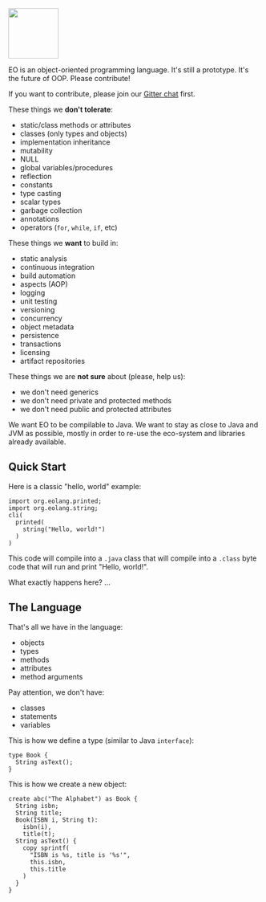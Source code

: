 <img src="http://cf.jare.io/?u=http%3A%2F%2Fwww.yegor256.com%2Fimages%2Fbooks%2Felegant-objects%2Fcactus.svg" height="100px" />

EO is an object-oriented programming language. It's still a prototype.
It's the future of OOP. Please contribute!

If you want to contribute, please join our
[Gitter chat](https://gitter.im/yegor256/elegantobjects) first.

These things we **don't tolerate**:

  * static/class methods or attributes
  * classes (only types and objects)
  * implementation inheritance
  * mutability
  * NULL
  * global variables/procedures
  * reflection
  * constants
  * type casting
  * scalar types
  * garbage collection
  * annotations
  * operators (`for`, `while`, `if`, etc)

These things we **want** to build in:

  * static analysis
  * continuous integration
  * build automation
  * aspects (AOP)
  * logging
  * unit testing
  * versioning
  * concurrency
  * object metadata
  * persistence
  * transactions
  * licensing
  * artifact repositories

These things we are **not sure** about (please, help us):

  * we don't need generics
  * we don't need private and protected methods
  * we don't need public and protected attributes

We want EO to be compilable to Java. We want to stay as close to Java and JVM
as possible, mostly in order to re-use the eco-system and libraries
already available.

## Quick Start

Here is a classic "hello, world" example:

```
import org.eolang.printed;
import org.eolang.string;
cli(
  printed(
    string("Hello, world!")
  )
)
```

This code will compile into a `.java` class that will compile into
a `.class` byte code that will run and print "Hello, world!".

What exactly happens here? ...

## The Language

That's all we have in the language:

  * objects
  * types
  * methods
  * attributes
  * method arguments

Pay attention, we don't have:

  * classes
  * statements
  * variables

This is how we define a type (similar to Java `interface`):

```
type Book {
  String asText();
}
```

This is how we create a new object:

```
create abc("The Alphabet") as Book {
  String isbn;
  String title;
  Book(ISBN i, String t):
    isbn(i),
    title(t);
  String asText() {
    copy sprintf(
      "ISBN is %s, title is '%s'",
      this.isbn,
      this.title
    )
  }
}
```

